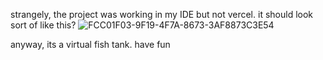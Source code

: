 strangely, the project was working in my IDE but not vercel. it should look sort of like this?
![FCC01F03-9F19-4F7A-8673-3AF8873C3E54](https://github.com/user-attachments/assets/4b21181c-61bf-4d6a-b345-39501fa88145)

anyway, its a virtual fish tank. have fun
